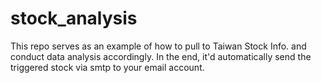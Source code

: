 # stock_analysis
This repo serves as an example of how to pull to Taiwan Stock Info. and conduct data analysis accordingly. In the end, it'd automatically send the triggered stock via smtp to your email account.
